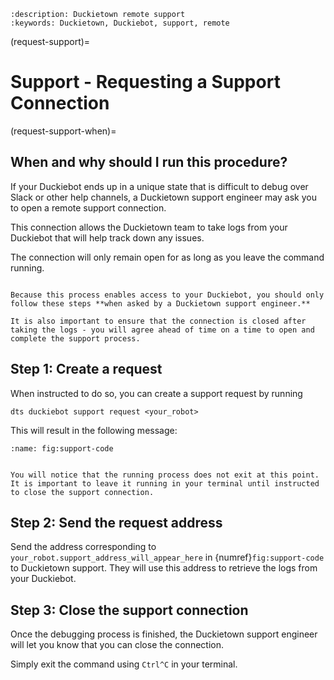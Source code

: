 ```{seo}
:description: Duckietown remote support
:keywords: Duckietown, Duckiebot, support, remote
```

(request-support)=
# Support - Requesting a Support Connection

(request-support-when)=
## When and why should I run this procedure?

If your Duckiebot ends up in a unique state that is difficult to debug over Slack or other help channels, a Duckietown support engineer may ask you to open a remote support connection.

This connection allows the Duckietown team to take logs from your Duckiebot that will help track down any issues.

The connection will only remain open for as long as you leave the command running.

```{warning}

Because this process enables access to your Duckiebot, you should only follow these steps **when asked by a Duckietown support engineer.**

It is also important to ensure that the connection is closed after taking the logs - you will agree ahead of time on a time to open and complete the support process.

```

## Step 1: Create a request

When instructed to do so, you can create a support request by running

    dts duckiebot support request <your_robot>

This will result in the following message:

```{figure} ../../_images/support-code.png
:name: fig:support-code
```

```{attention}

You will notice that the running process does not exit at this point.  It is important to leave it running in your terminal until instructed to close the support connection.

```

## Step 2: Send the request address

Send the address corresponding to `your_robot.support_address_will_appear_here` in {numref}`fig:support-code` to Duckietown support. They will use this address to retrieve the logs from your Duckiebot.

## Step 3: Close the support connection

Once the debugging process is finished, the Duckietown support engineer will let you know that you can close the connection.

Simply exit the command using `Ctrl^C` in your terminal.
